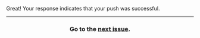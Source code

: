 Great! Your response indicates that your push was successful.

<hr>
<h3 align="center">Go to the <a href="{{ url }}">next issue</a>.</h3>